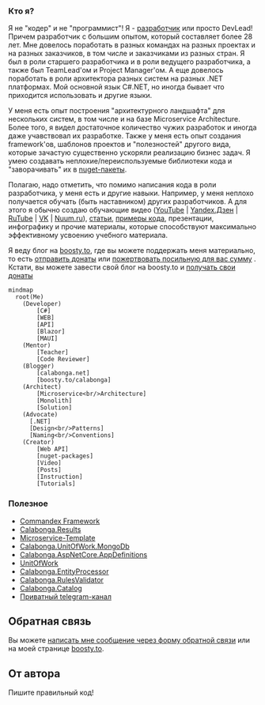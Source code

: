 ### Кто я?

Я не "кодер" и не "программист"! Я - [разработчик](https://www.calabonga.net/site/author) или просто DevLead! Причем разработчик с большим опытом, который составляет более 28 лет. Мне довелось поработать в разных командах на разных проектах и на разных заказчиков, в том числе и заказчиками из разных стран. Я был в роли старшего разработчика и в роли ведущего разработчика, а также был TeamLead'ом и Project Manager'ом. А еще довелось поработать в роли архитектора разных систем на разных .NET платформах. Мой основной язык C#.NET, но иногда бывает что приходится использовать и другие языки.

У меня есть опыт построения "архитектурного ландшафта" для нескольких систем, в том числе и на базе Microservice Architecture. Более того, я видел достаточное количество чужих разработок и иногда даже учавствовал их разработке. Также у меня есть опыт создания framework'ов, шаблонов проектов и "полезностей" другого вида, которые зачастую существенно ускоряли реализацию бизнес задач. Я умею создавать неплохие/переиспользуемые библиотеки кода и "заворачивать" их в [nuget-пакеты](https://www.nuget.org/packages?q=calabonga).

Полагаю, надо отметить, что помимо написания кода в роли разработчика, у меня есть и другие навыки. Например, у меня неплохо получается обучать (быть наставником) других разработчиков. А для этого я обычно создаю обучающие видео ([YouTube](https://www.youtube.com/sergeicalabonga) | [Yandex.Дзен](https://dzen.ru/calabonga) | [RuTube](https://rutube.ru/channel/24598124/) | [VK](https://vk.com/video/@calabonga) | [Nuum.ru](https://nuum.ru/channel/calabonga)), [статьи](https://www.calabonga.net), [примеры кода](https://github.com/Calabonga), презентации, инфографику и прочие материалы, которые способствуют максимально эффективному усвоению учебного материала.

Я веду блог на [boosty.to](https://boosty.to/calabonga), где вы можете поддержать меня материально, то есть [отправить донаты](https://boosty.to/calabonga/donate) или [пожертвовать посильную для вас сумму](https://yoomoney.ru/fundraise/139LU394HC1.240611) . Кстати, вы можете завести свой блог на boosty.to и [получать свои донаты](https://boosty.to/calabonga/ref)

``` mermaid
mindmap
  root(Me)
    (Developer)
        [C#]
        [WEB]
        [API]
        [Blazor]
        [MAUI]
    (Mentor)
        [Teacher]
        [Code Reviewer]
    (Blogger)
        [calabonga.net]
        [boosty.to/calabonga]
    (Architect)
        [Microservice<br/>Architecture]
        [Monolith]
        [Solution]
    (Advocate)
      [.NET]
      [Design<br/>Patterns]
      [Naming<br/>Conventions]
    (Creator)
        [Web API]
        [nuget-packages]
        [Video]
        [Posts]
        [Instruction]
        [Tutorials]
```

### Полезное
* [Commandex Framework](https://github.com/search?q=Calabonga.Commandex&type=repositories)
* [Calabonga.Results](https://www.nuget.org/packages/Calabonga.Results)
* [Microservice-Template](https://github.com/Calabonga/Microservice-Template)
* [Calabonga.UnitOfWork.MongoDb](https://github.com/Calabonga/Calabonga.UnitOfWork.MongoDb)
* [Calabonga.AspNetCore.AppDefinitions](https://github.com/Calabonga/Calabonga.AspNetCore.AppDefinitions)
* [UnitOfWork](https://github.com/Calabonga/UnitOfWork)
* [Calabonga.EntityProcessor](https://github.com/Calabonga/Calabonga.EntityProcessor)
* [Calabonga.RulesValidator](https://github.com/Calabonga/Calabonga.RulesValidator)
* [Calabonga.Catalog](https://github.com/Calabonga/Calabonga.Catalog)
* [Приватный telegram-канал](https://t.me/+IN5f2Hc0EuQ3ZmZi)

## Обратная связь
Вы можете [написать мне сообщение через форму обратной связи](https://www.calabonga.net/site/feedback) или на моей странице [boosty.to](https://boosty.to/calabonga). 

## От автора
Пишите правильный код!
